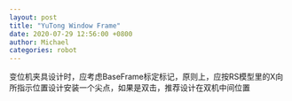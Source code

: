 ```yaml
---
layout: post
title: "YuTong Window Frame"
date: 2020-07-29 12:56:00 +0800
author: Michael
categories: robot
---
```


变位机夹具设计时，应考虑BaseFrame标定标记，原则上，应按RS模型里的X向所指示位置设计安装一个尖点，如果是双击，推荐设计在双机中间位置
